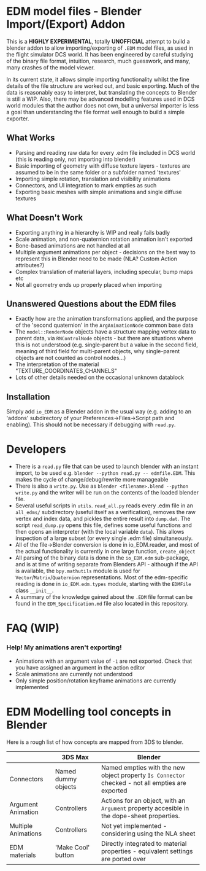 EDM model files - Blender Import/(Export) Addon
===============================================

This is a **HIGHLY EXPERIMENTAL**, totally **UNOFFICIAL** attempt to build a
blender addon to allow importing/exporting of `.EDM` model files, as used in
the flight simulator DCS world. It has been engineered by careful studying of
the binary file format, intuition, research, much guesswork, and many, many
crashes of the model viewer.

In its current state, it allows simple importing functionality whilst the fine
details of the file structure are worked out, and basic exporting. Much of the
data is reasonably easy to interpret, but translating the concepts to Blender
is still a WIP. Also, there may be advanced modelling features used in DCS
world modules that the author does not own, but a universal importer is less a
goal than understanding the file format well enough to build a simple
exporter.

What Works
----------

- Parsing and reading raw data for every .edm file included in DCS world (this
  is reading only, not importing into blender)
- Basic importing of geometry with diffuse texture layers - textures are
  assumed to be in the same folder or a subfolder named 'textures'
- Importing simple rotation, translation and visibility animations
- Connectors, and UI integration to mark empties as such
- Exporting basic meshes with simple animations and single diffuse textures

What Doesn't Work
-----------------
- Exporting anything in a hierarchy is WIP and really fails badly
- Scale animation, and non-quaternion rotation animation isn't exported
- Bone-based animations are not handled at all
- Multiple argument animations per object - decisions on the best way to 
  represent this in Blender need to be made (NLA? Custom Action attributes?)
- Complex translation of material layers, including specular, bump maps etc
- Not all geometry ends up properly placed when importing

Unanswered Questions about the EDM files
----------------------------------------
- Exactly how are the animation transformations applied, and the purpose of
  the 'second quaternion' in the `ArgAnimationNode` common base data
- The `model::RenderNode` objects have a structure mapping vertex data to
  parent data, via `RNControlNode` objects - but there are situations where
  this is not understood (e.g. single-parent but a value in the second field,
  meaning of third field for multi-parent objects, why single-parent objects are
  not counted as control nodes...)
- The interpretation of the material "TEXTURE_COORDINATES_CHANNELS"
- Lots of other details needed on the occasional unknown datablock

Installation
------------

Simply add `io_EDM` as a Blender addon in the usual way (e.g. adding to an
'addons' subdirectory of your  Preferences->Files->Script path and enabling).
This should not be necessary if debugging with `read.py`.

Developers
==========
- There is a `read.py` file that can be used to launch blender with an instant
  import, to be used e.g. `blender --python read.py -- edmfile.EDM`. This makes
  the cycle of change/debug/rewrite more manageable
- There is also a `write.py`. Use as 
  `blender <filename>.blend --python write.py` and the writer will be run on
  the contents of the loaded blender file.
- Several useful scripts in `utils`. `read_all.py` reads every .edm file in an
  `all_edms/` subdirectory (useful itself as a verification), removes the raw
  vertex and index data, and pickles the entire result into `dump.dat`. The 
  script `read_dump.py` opens this file, defines some useful functions and
  then opens an interpreter (with the local variable `data`). This allows 
  inspection of a large subset (or every single .edm file) simultaneously.
- All of the file->Blender conversion is done in io_EDM.reader, and most of
  the actual functionality is currently in one large function,
  `create_object`
- All parsing of the binary data is done in the `io_EDM.edm` sub-package, and
  is at time of writing separate from Blenders API - although if the API is
  available, the `bpy.mathutils` module is used for 
  `Vector`/`Matrix`/`Quaternion` representations. Most of the edm-specific
  reading is done in `io_EDM.edm.types` module, starting with the `EDMFile`
  class `__init__`.
- A summary of the knowledge gained about the `.EDM` file format can be found
  in the `EDM_Specification.md` file also located in this repository.

FAQ (WIP)
=========
### Help! My animations aren't exporting!
- Animations with an argument value of `-1` are not exported. Check that you
  have assigned an argument in the action editor
- Scale animations are currently not understood
- Only simple position/rotation keyframe animations are currently implemented

EDM Modelling tool concepts in Blender
======================================
Here is a rough list of how concepts are mapped from 3DS to blender.

|                    | 3DS Max             |   Blender                             |
|--------------------|---------------------|---------------------------------------|
| Connectors         | Named dummy objects | Named empties with the new object property `Is Connector` checked - not all empties are exported |
| Argument Animation | Controllers         | Actions for an object, with an `Argument` property accesible in the dope-sheet properties. |
| Multiple Animations| Controllers         | Not yet implemented - considering using the NLA sheet |
| EDM materials      | 'Make Cool' button  | Directly integrated to material properties - equivalent settings are ported over |

